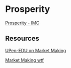 # Prosperity

[Prosperity - IMC](https://prosperity.imc.com/)

## Resources


[UPen-EDU on Market Making](https://www.google.com/url?sa=t&source=web&rct=j&opi=89978449&url=https://www.cis.upenn.edu/~mkearns/papers/marketmaking.pdf&ved=2ahUKEwikyeXehf-EAxUCgf0HHemsAJYQFnoECA4QBg&usg=AOvVaw3FXOjLVD9-txCuGWAZdGRq)

[Market Making wtf](https://web.stanford.edu/class/cme241/lecture_slides/MarketMaking.pdf)